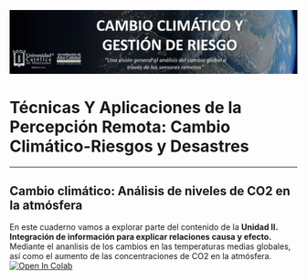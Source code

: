 <p><center> <img src="Img/logo_heat.png" width="1000"/> </p></center>

# Técnicas Y Aplicaciones de la Percepción Remota: Cambio Climático-Riesgos y Desastres



***


## Cambio climático: Análisis de niveles de CO2 en la atmósfera
En este cuaderno vamos a explorar parte del contenido de la **Unidad II. Integración de información para explicar relaciones causa y efecto.** Mediante el ananlisis de los cambios en las temperaturas medias globales, así como el aumento de las concentraciones de CO2 en la atmósfera.
[![Open In Colab](https://colab.research.google.com/assets/colab-badge.svg)](https://colab.research.google.com/github/Alexanderariza/vhertel-flood-extent-mapping-ES/blob/main/colab/_flood-extent-mapping-colab-ES.ipynb)
